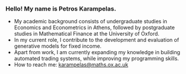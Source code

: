 ### Hello! My name is Petros Karampelas. 
- My academic background consists of undergraduate studies in Economics and Econometrics in Athens, followed by postgraduate studies in Mathematical Finance at the University of Oxford.
- In my current role, I contribute to the development and evaluation of generative models for fixed income.
- Apart from work, I am currently expanding my knowledge in building automated trading systems, while improving my programming skills.
- How to reach me: karampelas@maths.ox.ac.uk

<!--
**petros8/petros8** is a ✨ _special_ ✨ repository because its `README.md` (this file) appears on your GitHub profile.

Here are some ideas to get you started:

- 🔭 I’m currently working on ...
- 🌱 I’m currently learning ...
- 👯 I’m looking to collaborate on ...
- 🤔 I’m looking for help with ...
- 💬 Ask me about ...
- 📫 How to reach me: ...
- 😄 Pronouns: ...
- ⚡ Fun fact: ...
-->
